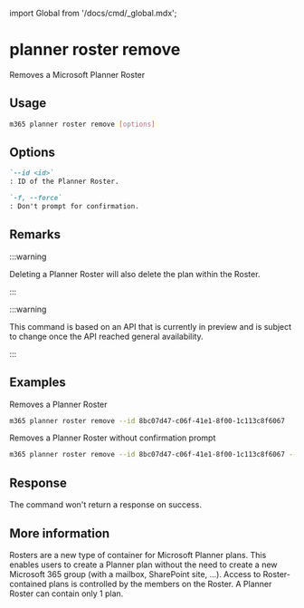 <!-- DISCLAIMER: All secrets, passwords, and sensitive values in this document are examples only and not real credentials. -->
import Global from '/docs/cmd/_global.mdx';

# planner roster remove

Removes a Microsoft Planner Roster

## Usage

```sh
m365 planner roster remove [options]
```

## Options

```md definition-list
`--id <id>`
: ID of the Planner Roster.

`-f, --force`
: Don't prompt for confirmation.
```

<Global />

## Remarks

:::warning

Deleting a Planner Roster will also delete the plan within the Roster.

:::

:::warning

This command is based on an API that is currently in preview and is subject to change once the API reached general availability.

:::

## Examples

Removes a Planner Roster

```sh
m365 planner roster remove --id 8bc07d47-c06f-41e1-8f00-1c113c8f6067
```

Removes a Planner Roster without confirmation prompt

```sh
m365 planner roster remove --id 8bc07d47-c06f-41e1-8f00-1c113c8f6067 --force
```

## Response

The command won't return a response on success.

## More information

Rosters are a new type of container for Microsoft Planner plans. This enables users to create a Planner plan without the need to create a new Microsoft 365 group (with a mailbox, SharePoint site, ...). Access to Roster-contained plans is controlled by the members on the Roster. A Planner Roster can contain only 1 plan.
